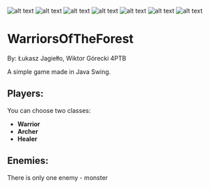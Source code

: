 ![alt text](https://github.com/WiktorGorecki/WarriorsOfTheForest/blob/master/static/images/monster/1.png?raw=true) ![alt text](https://github.com/WiktorGorecki/WarriorsOfTheForest/blob/master/static/images/monster/2.png?raw=true) ![alt text](https://github.com/WiktorGorecki/WarriorsOfTheForest/blob/master/static/images/monster/1.png?raw=true) ![alt text](https://github.com/WiktorGorecki/WarriorsOfTheForest/blob/master/static/images/monster/2.png?raw=true) ![alt text](https://github.com/WiktorGorecki/WarriorsOfTheForest/blob/master/static/images/monster/1.png?raw=true) ![alt text](https://github.com/WiktorGorecki/WarriorsOfTheForest/blob/master/static/images/monster/2.png?raw=true) ![alt text](https://github.com/WiktorGorecki/WarriorsOfTheForest/blob/master/static/images/monster/1.png?raw=true)
# WarriorsOfTheForest
By: Łukasz Jagiełło, Wiktor Górecki 4PTB


A simple game made in Java Swing.

## Players:
You can choose two classes:
- **Warrior**
- **Archer**
- **Healer**




## Enemies:
There is only one enemy - monster
